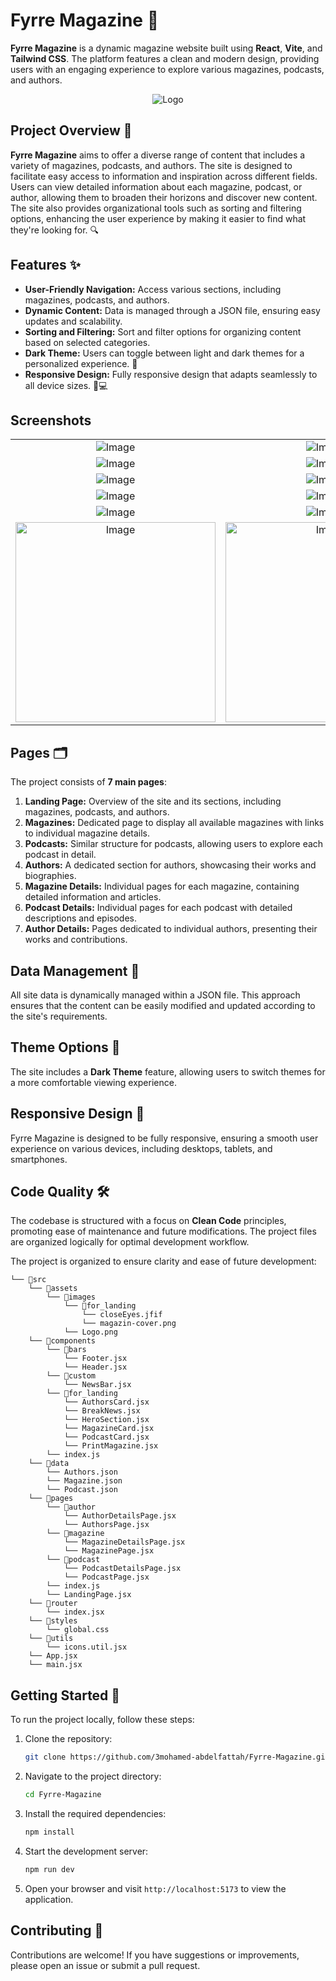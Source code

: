 
# Fyrre Magazine 🌟

**Fyrre Magazine** is a dynamic magazine website built using **React**, **Vite**, and **Tailwind CSS**. The platform features a clean and modern design, providing users with an engaging experience to explore various magazines, podcasts, and authors.

<div  align="center">
 
![Logo](https://github.com/user-attachments/assets/c7366f15-b7ce-428a-974e-2959a537c33b)
</div>

## Project Overview 📖

**Fyrre Magazine** aims to offer a diverse range of content that includes a variety of magazines, podcasts, and authors. The site is designed to facilitate easy access to information and inspiration across different fields. Users can view detailed information about each magazine, podcast, or author, allowing them to broaden their horizons and discover new content. The site also provides organizational tools such as sorting and filtering options, enhancing the user experience by making it easier to find what they're looking for. 🔍

## Features ✨

- **User-Friendly Navigation:** Access various sections, including magazines, podcasts, and authors.
- **Dynamic Content:** Data is managed through a JSON file, ensuring easy updates and scalability.
- **Sorting and Filtering:** Sort and filter options for organizing content based on selected categories.
- **Dark Theme:** Users can toggle between light and dark themes for a personalized experience. 🌙
- **Responsive Design:** Fully responsive design that adapts seamlessly to all device sizes. 📱💻

## Screenshots

 <table align="center">
  <tr align='center'>
    <td><img src="https://github.com/user-attachments/assets/e2e2a4c0-55ec-405f-8ca6-817110cb2872" alt="Image" /></td>
    <td><img src="https://github.com/user-attachments/assets/b728195c-7716-4ac7-8f9a-ca7adae04b33" alt="Image" /></td>
  </tr>
  <tr align='center'>
    <td><img src="https://github.com/user-attachments/assets/7bb9379c-1521-49ad-9cd8-31550803e8a1" alt="Image" /></td>
    <td><img src="https://github.com/user-attachments/assets/db840eaf-f8bd-4692-ba90-e480978d36a1" alt="Image" /></td>
  </tr>
  <tr align='center'>
    <td><img src="https://github.com/user-attachments/assets/fbd773cb-ffb5-4b64-97c4-5d66407f8a54" alt="Image" /></td>
    <td><img src="https://github.com/user-attachments/assets/02191cea-3be1-4669-af3d-05d0d3ca3bc1" alt="Image" /></td>
  </tr>
  <tr align='center'>
    <td><img src="https://github.com/user-attachments/assets/948d59ae-c280-44eb-8ac0-47fb5ea63318" alt="Image" /></td>
    <td><img src="https://github.com/user-attachments/assets/af21c93b-c793-494e-ad72-7ef61b29204f" alt="Image" /></td>
  </tr>
  <tr align='center'>
    <td><img src="https://github.com/user-attachments/assets/ae5c1a2f-1848-467a-9ae1-e142c68e965f" alt="Image" /></td>
    <td><img src="https://github.com/user-attachments/assets/016f28bd-0e3e-4a45-8347-c3163bf8f17e" alt="Image" /></td>
  </tr>
  <tr align='center'>
    <td><img width='320px' src="https://github.com/user-attachments/assets/ed78e829-d12b-4aef-8f07-fe8173fba75c" alt="Image" /></td>
    <td><img width='320px' src="https://github.com/user-attachments/assets/45efed36-be0c-46ad-85cd-d1e2e05d5085" alt="Image" /></td>
  </tr>
</table>

## Pages 🗂️

The project consists of **7 main pages**:

1. **Landing Page:** Overview of the site and its sections, including magazines, podcasts, and authors.
2. **Magazines:** Dedicated page to display all available magazines with links to individual magazine details.
3. **Podcasts:** Similar structure for podcasts, allowing users to explore each podcast in detail.
4. **Authors:** A dedicated section for authors, showcasing their works and biographies.
5. **Magazine Details:** Individual pages for each magazine, containing detailed information and articles.
6. **Podcast Details:** Individual pages for each podcast with detailed descriptions and episodes.
7. **Author Details:** Pages dedicated to individual authors, presenting their works and contributions.

## Data Management 💾

All site data is dynamically managed within a JSON file. This approach ensures that the content can be easily modified and updated according to the site's requirements.

## Theme Options 🎨

The site includes a **Dark Theme** feature, allowing users to switch themes for a more comfortable viewing experience.

## Responsive Design 📐

Fyrre Magazine is designed to be fully responsive, ensuring a smooth user experience on various devices, including desktops, tablets, and smartphones.

## Code Quality 🛠️

The codebase is structured with a focus on **Clean Code** principles, promoting ease of maintenance and future modifications. The project files are organized logically for optimal development workflow.

The project is organized to ensure clarity and ease of future development:

```
└── 📁src
    └── 📁assets
        └── 📁images
            └── 📁for_landing
                └── closeEyes.jfif
                └── magazin-cover.png
            └── Logo.png
    └── 📁components
        └── 📁bars
            └── Footer.jsx
            └── Header.jsx
        └── 📁custom
            └── NewsBar.jsx
        └── 📁for_landing
            └── AuthorsCard.jsx
            └── BreakNews.jsx
            └── HeroSection.jsx
            └── MagazineCard.jsx
            └── PodcastCard.jsx
            └── PrintMagazine.jsx
        └── index.js
    └── 📁data
        └── Authors.json
        └── Magazine.json
        └── Podcast.json
    └── 📁pages
        └── 📁author
            └── AuthorDetailsPage.jsx
            └── AuthorsPage.jsx
        └── 📁magazine
            └── MagazineDetailsPage.jsx
            └── MagazinePage.jsx
        └── 📁podcast
            └── PodcastDetailsPage.jsx
            └── PodcastPage.jsx
        └── index.js
        └── LandingPage.jsx
    └── 📁router
        └── index.jsx
    └── 📁styles
        └── global.css
    └── 📁utils
        └── icons.util.jsx
    └── App.jsx
    └── main.jsx
```

## Getting Started 🚀

To run the project locally, follow these steps:

1. Clone the repository:
   ```bash
   git clone https://github.com/3mohamed-abdelfattah/Fyrre-Magazine.git
   ```

2. Navigate to the project directory:
   ```bash
   cd Fyrre-Magazine
   ```

3. Install the required dependencies:
   ```bash
   npm install
   ```

4. Start the development server:
   ```bash
   npm run dev
   ```

5. Open your browser and visit `http://localhost:5173` to view the application.

## Contributing 🤝

Contributions are welcome! If you have suggestions or improvements, please open an issue or submit a pull request.
